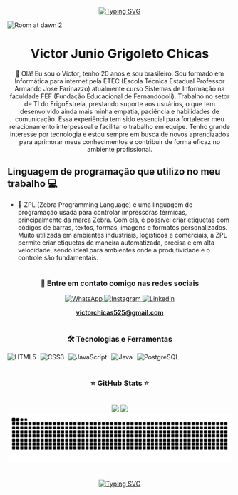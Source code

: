<div align="center">
<a href="https://git.io/typing-svg"><img src="https://readme-typing-svg.demolab.com?font=Fira+Code&weight=600&size=29&duration=5018&pause=1041&color=1505D4&width=480&lines=+%E2%8A%B9+Welcome+to+my++portfolio++%E2%8A%B9" alt="Typing SVG" /></a>
</div>

![Room at dawn 2](https://github.com/user-attachments/assets/dda3a065-00db-45c0-ac68-33809d4e0e05)


<div align="center">

# Victor Junio Grigoleto Chicas

👋 Olá! Eu sou o Victor, tenho 20 anos e sou brasileiro. Sou formado em Informática para internet pela ETEC (Escola Técnica Estadual Professor Armando José Farinazzo) atualmente curso  Sistemas de Informação na faculdade FEF (Fundação Educacional de Fernandópoli). Trabalho no setor de TI do FrigoEstrela, prestando suporte aos usuários, o que tem desenvolvido ainda mais minha empatia, paciência e habilidades de comunicação. Essa experiência tem sido essencial para fortalecer meu relacionamento interpessoal e facilitar o trabalho em equipe. Tenho grande interesse por tecnologia e estou sempre em busca de novos aprendizados para aprimorar meus conhecimentos e contribuir de forma eficaz no ambiente profissional.
</div>

## Linguagem de programação que utilizo no meu trabalho 💻

- 🦓 ZPL (Zebra Programming Language) é uma linguagem de programação usada para controlar impressoras térmicas, principalmente da marca Zebra. Com ela, é possível criar etiquetas com códigos de barras, textos, formas, imagens e formatos personalizados. Muito utilizada em ambientes industriais, logísticos e comerciais, a ZPL permite criar etiquetas de maneira automatizada, precisa e em alta velocidade, sendo ideal para ambientes onde a produtividade e o controle são fundamentais.
#

<div align="center">
  
<h3>📱 Entre em contato comigo nas redes sociais</h3>

  <a href="https://wa.me/5517997539595" target="_blank">
    <img src="https://img.shields.io/badge/WhatsApp-000000?logo=whatsapp&logoColor=1505d4" alt="WhatsApp" height="30"/>
  </a>
  <a href="https://www.instagram.com/vitinho_chicas/" target="_blank">
    <img src="https://img.shields.io/badge/Instagram-000000?logo=instagram&logoColor=1505d4" alt="Instagram" height="30"/>
  </a>
  <a href="https://www.linkedin.com/in/victor-chicas-1014a4291/" target="_blank">
    <img src="https://img.shields.io/badge/LinkedIn-000000?logo=linkedin&logoColor=1505d4" alt="LinkedIn" height="30"/>
  </a>
</p>

**victorchicas525@gmail.com**

</div>

#

<div align="center">
  
<h3>🛠 Tecnologias e Ferramentas </h3>  

<div style="display: flex; flex-wrap: wrap; gap: 10px;">
  <img alt="HTML5" src="https://img.shields.io/badge/HTML5-E34F26?style=for-the-badge&logo=html5&logoColor=white"/>
  <img alt="CSS3" src="https://img.shields.io/badge/CSS-239120?&style=for-the-badge&logo=css3&logoColor=white"/>
  <img alt="JavaScript" src="https://img.shields.io/badge/JavaScript-F7DF1E?style=for-the-badge&logo=javascript&logoColor=black"/>
  <img alt="Java" src="https://img.shields.io/badge/Java-ED8B00?style=for-the-badge&logo=openjdk&logoColor=white"/>
  <img alt="PostgreSQL" src="https://img.shields.io/badge/PostgreSQL-316192?style=for-the-badge&logo=postgresql&logoColor=white"/>
</div>
</div>

#

<div style="text-align: center;" align="center">

  <h3>⭐ GitHub Stats ⭐</h3>
<br>
  <img 
    src="https://github-readme-stats.vercel.app/api?username=vitinhochicas&show_icons=true&theme=dark&title_color=1505d4&text_color=ffffff&icon_color=1505d4&bg_color=0d1117&hide_border=false" 
    height="200"
  />
 <a href="https://github-readme-stats.vercel.app/api/top-langs/?username=vitinhochicas&layout=compact&theme=dark&title_color=1505d4&text_color=ffffff&bg_color=0d1117&hide_border=false" ">
  <img 
    src="https://github-readme-stats.vercel.app/api/top-langs/?username=vitinhochicas&layout=compact&theme=dark&title_color=1505d4&text_color=ffffff&bg_color=0d1117&hide_border=false" 
    height="200"
  />
</a>



</div>

<picture align="center">
  <source media="(prefers-color-scheme: dark)" srcset="https://raw.githubusercontent.com/VitinhoChicas/VitinhoChicas/output/github-contribution-grid-snake-dark.svg">
  <source media="(prefers-color-scheme: light)" srcset="https://raw.githubusercontent.com/VitinhoChicas/VitinhoChicas/output/github-contribution-grid-snake-dark.svg">
  <img align="center" alt="github contribution grid snake animation" src="https://raw.githubusercontent.com/VitinhoChicas/VitinhoChicas/output/github-contribution-grid-snake.svg">
</picture>

#
<div align="center">
  
<a href="https://git.io/typing-svg"><img src="https://readme-typing-svg.demolab.com?font=Fira+Code&weight=600&size=25&duration=5018&pause=1041&color=1505D4&width=810&lines=%F0%9F%92%A1+%22O+segredo+do+sucesso+%C3%A9+a+const%C3%A2ncia+no+prop%C3%B3sito.%22" alt="Typing SVG" /></a>

</div>
